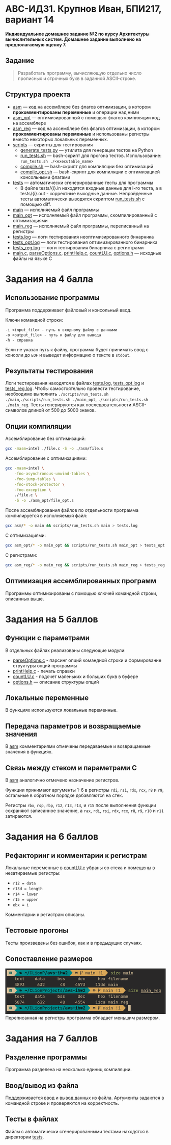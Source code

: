 # АВС-ИДЗ1. Крупнов Иван, БПИ217, вариант 14

**Индивидуальное домашнее задание №2 по курсу Архитектуры вычислительных систем. Домашнее задание выполнено на предполагаемую оценку 7.**

## Задание
> Разработать программу, вычисляющую отдельно число прописных и строчных букв в заданной ASCII-строке.


## Структура проекта
* [asm](https://github.com/shar3nda/avs-ihw2/tree/main/asm) — код на ассемблере без флагов оптимизации, в котором **прокомментированы переменные** и операции над ними
* [asm_opt](https://github.com/shar3nda/avs-ihw2/tree/main/asm) — оптимизированный с помощью флагов компиляции код на ассемблере
* [asm_reg](https://github.com/shar3nda/avs-ihw2/tree/main/asm) — код на ассемблере без флагов оптимизации, в котором **прокомментированы переменные** и использованы регистры вместо некоторых локальных переменных.
* [scripts](https://github.com/shar3nda/avs-ihw2/tree/main/scripts) — скрипты для тестирования
    * [generate_tests.py](https://github.com/shar3nda/avs-ihw2/blob/main/scripts/generate_tests.py) — утилита для генерации тестов на Python
    * [run_tests.sh](https://github.com/shar3nda/avs-ihw2/blob/main/scripts/run_tests.sh) — bash-скрипт для прогона тестов. Использование: `run_tests.sh ./<executable_name>`
    * [compile.sh](https://github.com/shar3nda/avs-ihw2/blob/main/scripts/compile.sh) — bash-скрипт для компиляции без оптимизаций
    * [compile_opt.sh](https://github.com/shar3nda/avs-ihw2/blob/main/scripts/compile_opt.sh) — bash-скрипт для компиляции с оптимизацией консольными флагами
* [tests](https://github.com/shar3nda/avs-ihw2/tree/main/tests) — автоматически сгенерированные тесты для программы
    * В файле tests/{i}.in находятся входные данные для i-го теста, а в tests/{i}.out - корректные выходные данные. Непройденные тесты автоматически выводятся скриптом [run_tests.sh](https://github.com/shar3nda/avs-ihw2/blob/main/scripts/run_tests.sh) с помощью diff.
* [main](https://github.com/shar3nda/avs-ihw2/blob/main/main) — исполняемый файл программы
* [main_opt](https://github.com/shar3nda/avs-ihw2/blob/main/main_opt) — исполняемый файл программы, скомпилированный с оптимизациями
* [main_reg](https://github.com/shar3nda/avs-ihw2/blob/main/main_reg) — исполняемый файл программы, переписанный на регистры
* [tests.log](https://github.com/shar3nda/avs-ihw2/blob/main/tests.log) — логи тестирования неоптимизированного бинарника
* [tests_opt.log](https://github.com/shar3nda/avs-ihw2/blob/main/tests_opt.log) — логи тестирования оптимизированного бинарника
* [tests_reg.log](https://github.com/shar3nda/avs-ihw2/blob/main/tests_reg.log) — логи тестирования бинарника с регистрами
* [main.c](https://github.com/shar3nda/avs-ihw2/blob/main/main.c), [parseOptions.c](https://github.com/shar3nda/avs-ihw2/blob/main/parseOptions.c), [printHelp.c](https://github.com/shar3nda/avs-ihw2/blob/main/printHelp.c), [countLU.c](https://github.com/shar3nda/avs-ihw2/blob/main/countLU.c), [options.h](https://github.com/shar3nda/avs-ihw2/blob/main/options.h) — исходные файлы на языке C

# Задания на 4 балла

## Использование программы
Программа поддерживает файловый и консольный ввод.

Ключи командной строки:
```shell
-i <input_file> - путь к входному файлу с данными
-o <output_file> - путь к файлу для вывода
-h - справка
```
Если не указан путь к файлу, программа будет принимать ввод с консоли до `EOF` и выведет информацию о тексте в `stdout`.

## Результаты тестирования
Логи тестирования находятся в файлах [tests.log](https://github.com/shar3nda/avs-ihw2/blob/main/tests.log), [tests_opt.log](https://github.com/shar3nda/avs-ihw2/blob/main/tests_opt.log) и [tests_reg.log](https://github.com/shar3nda/avs-ihw2/blob/main/tests_reg.log). Чтобы самостоятельно провести тестирование, необходимо выполнить `./scripts/run_tests.sh ./main`,`./scripts/run_tests.sh ./main_opt`, `./scripts/run_tests.sh ./main_reg`.
Тесты генерируются как последовательности ASCII-символов длиной от 500 до 5000 знаков.

## Опции компиляции
Ассемблирование без оптимизаций:
```sh
gcc -masm=intel ./file.c -S -o ./asm/file.s
```
Ассемблирование с оптимизациями:
```sh
gcc -masm=intel \
    -fno-asynchronous-unwind-tables \
    -fno-jump-tables \
    -fno-stock-protector \
    -fno-exception \
    ./file.c \
    -S -o ./asm_opt/file_opt.s 
```
После ассемблирования файлов по отдельности программа компилируется в исполняемый файл:
```sh
gcc asm/* -o main && scripts/run_tests.sh main > tests.log
```
С оптимизациями:
```sh
gcc asm_opt/* -o main_opt && scripts/run_tests.sh main_opt > tests_opt.log
```
С регистрами:
```sh
gcc asm_reg/* -o main_reg && scripts/run_tests.sh main_reg > tests_reg.log
```

## Оптимизация ассемблированных программ
Программы оптимизированы с помощью ключей командной строки, описанных выше.

# Задания на 5 баллов

## Функции с параметрами
В отдельных файлах реализованы следующие модули:
* [parseOptions.c](https://github.com/shar3nda/avs-ihw2/blob/main/parseOptions.c) - парсинг опций командной строки и формирование структуры опций программы
* [printHelp.c](https://github.com/shar3nda/avs-ihw2/blob/main/printHelp.c) - печать справки
* [countLU.c](https://github.com/shar3nda/avs-ihw2/blob/main/countLU.c) - подсчет маленьких и больших букв в буфере
* [options.h](https://github.com/shar3nda/avs-ihw2/blob/main/options.h) — описание структуры опций

## Локальные переменные
В функциях используются локальные переменные.

## Передача параметров и возвращаемые значения
В [asm](https://github.com/shar3nda/avs-ihw2/tree/main/asm) комментариями отмечены передаваемые и возвращаемые значения в функциях.

## Связь между стеком и параметрами C
В [asm](https://github.com/shar3nda/avs-ihw2/tree/main/asm) аналогично отмечено назначение регистров.

Функции принимают аргументы 1-6 в регистры `rdi`, `rsi`, `rdx`, `rcx`, `r8` и `r9`, остальные в обратном порядке добавляются на стек. 

Регистры `rbx`, `rsp`, `rbp`, `r12`, `r13`, `r14`, и `r15` после выполнения функции сохраняют записанное значение, а `rax`, `rdi`, `rsi`, `rdx`, `rcx`, `r8`, `r9`, `r10` и `r11` затираются.

# Задания на 6 баллов

## Рефакторинг и комментарии к регистрам
Локальные переменные в [countLU.c](https://github.com/shar3nda/avs-ihw2/blob/main/countLU.c) убраны со стека и помещены в незатираемые регистры:
* `r12 = data`
* `r13d = length`
* `r14 = lower`
* `r15 = upper`
* `ebx = i`

Комментарии к регистрам описаны.

## Тестовые прогоны
Тесты произведены без ошибок, как и в предыдущих случаях.

## Сопоставление размеров
![Размеры программ](image.png)
Переписанная на регистры программа обладает меньшим размером.

# Задания на 7 баллов

## Разделение программы
Программа разделена на несколько единиц компиляции.
## Ввод/вывод из файла
Поддерживается ввод и вывод данных из файла. Аргументы задаются в командной строке и проверяются на корректность.
## Тесты в файлах
Файлы с автоматически сгенерированными тестами находятся в директории [tests](https://github.com/shar3nda/avs-ihw2/tree/main/tests).
